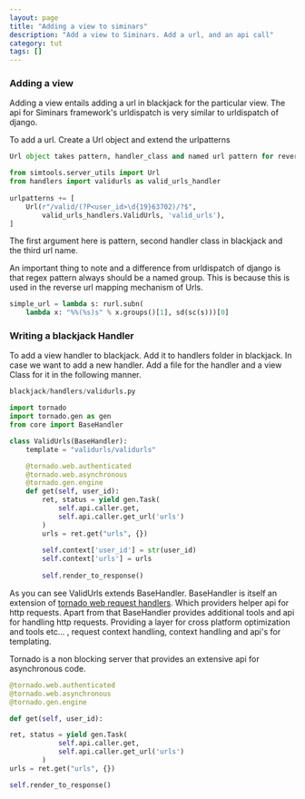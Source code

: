 ```yaml
---
layout: page
title: "Adding a view to siminars"
description: "Add a view to Siminars. Add a url, and an api call"
category: tut
tags: []
---
```


### Adding a view

Adding a view entails adding a url in blackjack for the particular view. The api for Siminars framework's urldispatch is very similar to urldispatch of django.

To add a url. Create a Url object and extend the urlpatterns

```python
Url object takes pattern, handler_class and named url pattern for reverse resolution as required arguments.

from simtools.server_utils import Url
from handlers import validurls as valid_urls_handler
 
urlpatterns += [
    Url(r"/valid/(?P<user_id>\d{19}63702)/?$",
        valid_urls_handlers.ValidUrls, 'valid_urls'),
]

``` 

The first argument here is pattern, second handler class in blackjack and the third url name.

An important thing to note and a difference from urldispatch of django is that regex pattern always should be a named group. This is because this is used in the reverse url mapping mechanism of Urls.

```python
simple_url = lambda s: rurl.subn(
    lambda x: "%%(%s)s" % x.groups()[1], sd(sc(s)))[0]
``` 



### Writing a blackjack Handler

To add a view handler to blackjack. Add it to handlers folder in blackjack. In case we want to add a new handler. Add a file for the handler and a view Class for it in the following manner.

```python
blackjack/handlers/validurls.py

import tornado
import tornado.gen as gen
from core import BaseHandler

class ValidUrls(BaseHandler):
    template = "validurls/validurls"

    @tornado.web.authenticated
    @tornado.web.asynchronous
    @tornado.gen.engine
    def get(self, user_id):
        ret, status = yield gen.Task(
            self.api.caller.get,
            self.api.caller.get_url('urls')
        )
        urls = ret.get("urls", {})
        
        self.context['user_id'] = str(user_id)
        self.context['urls'] = urls
        
        self.render_to_response()


```

As you can see ValidUrls extends BaseHandler. BaseHandler is itself an extension of [tornado web request handlers](http://www.tornadoweb.org/en/branch2.1/web.html). Which providers helper api for http requests. Apart from that BaseHandler provides additional tools and api for handling http requests. Providing a layer for cross platform optimization and tools etc... , request context handling, context handling and api's for templating. 

Tornado is a non blocking server that provides an extensive api for asynchronous code.

```python
@tornado.web.authenticated
@tornado.web.asynchronous
@tornado.gen.engine
```


```python
def get(self, user_id):
```

```python
ret, status = yield gen.Task(
            self.api.caller.get,
            self.api.caller.get_url('urls')
        )
urls = ret.get("urls", {})
```

```python
self.render_to_response()
```



